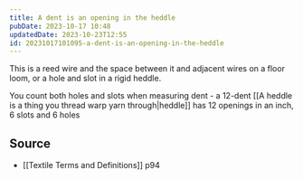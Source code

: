 ```yaml
---
title: A dent is an opening in the heddle
pubDate: 2023-10-17 10:48
updatedDate: 2023-10-23T12:55
id: 20231017101095-a-dent-is-an-opening-in-the-heddle
---
```


This is a reed wire and the space between it and adjacent wires on a floor loom, or a hole and slot in a rigid heddle.

You count both holes and slots when measuring dent - a 12-dent [[A heddle is a thing you thread warp yarn through|heddle]] has 12 openings in an inch, 6 slots and 6 holes

## Source

- [[Textile Terms and Definitions]] p94
